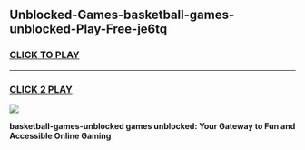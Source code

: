 
## Unblocked-Games-basketball-games-unblocked-Play-Free-je6tq
<h3>
<a href="https://premium76.site?title=basketball-games-unblocked&ref=20M">CLICK TO PLAY</a></h3>
<hr>

<h3>
<a href="https://premium76.site?title=basketball-games-unblocked&ref=20M">CLICK 2 PLAY</a>
  
</h3>

<a href="https://premium76.site?title=basketball-games-unblocked&ref=19M"><img src="https://clearcache.store/games.png"></a>


**basketball-games-unblocked games unblocked: Your Gateway to Fun and Accessible Online Gaming**
